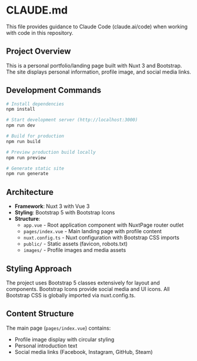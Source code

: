 # CLAUDE.md

This file provides guidance to Claude Code (claude.ai/code) when working with code in this repository.

## Project Overview

This is a personal portfolio/landing page built with Nuxt 3 and Bootstrap. The site displays personal information, profile image, and social media links.

## Development Commands

```bash
# Install dependencies
npm install

# Start development server (http://localhost:3000)
npm run dev

# Build for production
npm run build

# Preview production build locally
npm run preview

# Generate static site
npm run generate
```

## Architecture

- **Framework**: Nuxt 3 with Vue 3
- **Styling**: Bootstrap 5 with Bootstrap Icons
- **Structure**:
  - `app.vue` - Root application component with NuxtPage router outlet
  - `pages/index.vue` - Main landing page with profile content
  - `nuxt.config.ts` - Nuxt configuration with Bootstrap CSS imports
  - `public/` - Static assets (favicon, robots.txt)
  - `images/` - Profile images and media assets

## Styling Approach

The project uses Bootstrap 5 classes extensively for layout and components. Bootstrap Icons provide social media and UI icons. All Bootstrap CSS is globally imported via nuxt.config.ts.

## Content Structure

The main page (`pages/index.vue`) contains:
- Profile image display with circular styling
- Personal introduction text
- Social media links (Facebook, Instagram, GitHub, Steam)